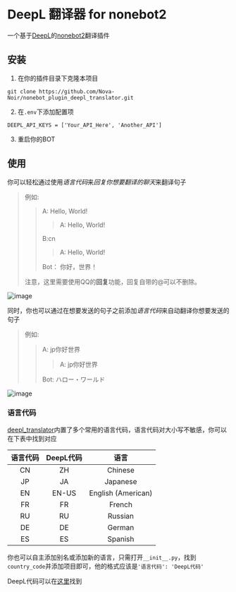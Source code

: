 # DeepL 翻译器 for nonebot2

一个基于[DeepL](https://www.deepl.com/)的[nonebot2](https://github.com/nonebot/nonebot2)翻译插件



## 安装

1. 在你的插件目录下克隆本项目

```shell
git clone https://github.com/Nova-Noir/nonebot_plugin_deepl_translator.git
```

2. 在`.env`下添加配置项

```
DEEPL_API_KEYS = ['Your_API_Here', 'Another_API']
```

3. 重启你的BOT

## 使用

你可以轻松通过使用*语言代码*来*回复你想要翻译的聊天*来翻译句子

> 例如:
>
> > A: Hello, World!
> >
> > > A: Hello, World!
> >
> > B:cn
> >
> > 
> >
> > > A: Hello, World!
> >
> > Bot： 你好，世界！
>
> 注意，这里需要使用QQ的**回复**功能，回复自带的@可以不删除。

![image](https://user-images.githubusercontent.com/68760718/141055606-a9963714-b08f-4a2d-8de5-df0508f7fbb4.png)



同时，你也可以通过在想要发送的句子之前添加*语言代码*来自动翻译你想要发送的句子

> 例如:
>
> > A: jp你好世界
> >
> >
> >
> > > A: jp你好世界
> >
> > Bot: ハロー・ワールド

![image](https://user-images.githubusercontent.com/68760718/141055694-09509677-8147-480c-bfaf-eb9a1dde221a.png)


### 语言代码

[deepl_translator](https://github.com/Nova-Noir/nonebot_plugin_deepl_translator)内置了多个常用的语言代码，语言代码对大小写不敏感，你可以在下表中找到对应

| 语言代码 | DeepL代码 |        语言        |
| :------: | :-------: | :----------------: |
|    CN    |    ZH     |      Chinese       |
|    JP    |    JA     |      Japanese      |
|    EN    |   EN-US   | English (American) |
|    FR    |    FR     |       French       |
|    RU    |    RU     |      Russian       |
|    DE    |    DE     |       German       |
|    ES    |    ES     |      Spanish       |

你也可以自主添加别名或添加新的语言，只需打开`__init__.py`，找到`country_code`并添加项目即可，他的格式应该是`'语言代码': 'DeepL代码'`

DeepL代码可以在[这里](https://www.deepl.com/zh/docs-api/translating-documents/uploading/)找到
